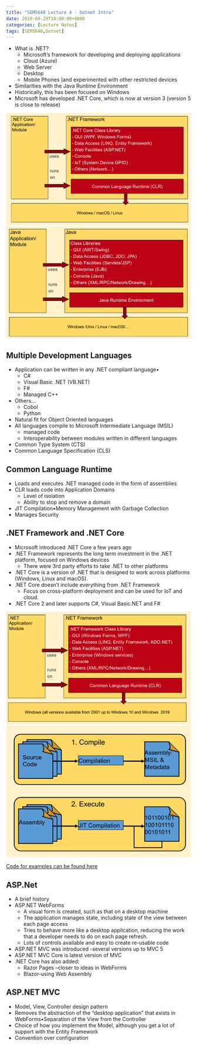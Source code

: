 ```yaml
---
title: "SEM5640 Lecture 4 - Dotnet Intro"
date: 2020-09-29T10:00:00+0000
categories: [Lecture Notes]
tags: [SEM5640,Dotnet]
---
```


* What is .NET?
  * Microsoft’s framework for developing and deploying applications
  * Cloud (Azure)
  * Web Server
  * Desktop
  * Mobile Phones (and experimented with other restricted devices
* Similarities with the Java Runtime Environment
* Historically, this has been focused on Windows
* Microsoft has developed .NET Core, which is now at version 3 (version 5 is close to release)

![Dotnet](/assets/img/dotnet.png "Dotnet Diagram")
![Java](/assets/img/java.png "Java Diagram")

## Multiple Development Languages

* Application can be written in any .NET compliant language•
  * C#
  * Visual Basic .NET (VB.NET)
  * F#
  * Managed C++
* Others...
  * Cobol
  * Python
* Natural fit for Object Oriented languages
* All languages compile to Microsoft Intermediate Language (MSIL)
  * managed code
  * Interoperability between modules written in different languages
* Common Type System (CTS)
* Common Language Specification (CLS)

## Common Language Runtime

* Loads and executes .NET managed code in the form of assemblies
* CLR loads code into Application Domains
  * Level of isolation
  * Ability to stop and remove a domain
* JIT Compilation•Memory Management with Garbage Collection
* Manages Security

## .NET Framework and .NET Core

* Microsoft introduced .NET Core a few years ago
* .NET Framework represents the long term investment in the .NET platform, focused on Windows devices
  * There were 3rd party efforts to take .NET to other platforms
* .NET Core is a version of .NET that is designed to work across platforms (Windows, Linux and macOS). 
* .NET Core doesn’t include everything from .NET Framework
  * Focus on cross-platform deployment and can be used for IoT and cloud.
* .NET Core 2 and later supports C#, Visual Basic.NET and F#

![Dotnet Core](/assets/img/dotnetcore.png "Dotnet Core Diagram")
![Compile-Execute Cycle](/assets/img/Compile-Execute.png "Compile-Execute Cycle")

[Code for examples can be found here](https://github.com/PhilipMottershead/SEM5640_dotnet_Workshop1)

## ASP.Net

* A brief history
* ASP.NET WebForms
  * A visual form is created, such as that on a desktop machine
  * The application manages state, including state of the view between each page access
  * Tries to behave more like a desktop application, reducing the work that a developer needs to do on each page refresh. 
  * Lots of controls available and easy to create re-usable code
* ASP.NET MVC was introduced -several versions up to MVC 5
* ASP.NET MVC Core is latest version of MVC
* .NET Core has also added:
  * Razor Pages –closer to ideas in WebForms
  * Blazor-using Web Assembly

## ASP.NET MVC

* Model, View, Controller design pattern
* Removes the abstraction of the “desktop application” that exists in WebForms•Separation of the View from the Controller
* Choice of how you implement the Model, although you get a lot of support with the Entity Framework
* Convention over configuration
